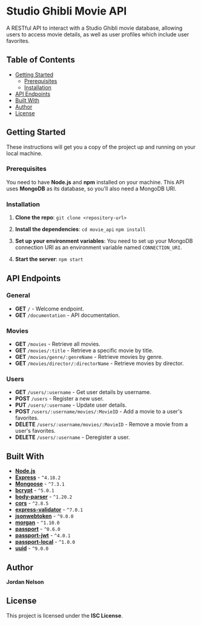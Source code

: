 # Studio Ghibli Movie API

A RESTful API to interact with a Studio Ghibli movie database, allowing users to access movie details, as well as user profiles which include user favorites.

## Table of Contents

- [Getting Started](#getting-started)
  - [Prerequisites](#prerequisites)
  - [Installation](#installation)
- [API Endpoints](#api-endpoints)
- [Built With](#built-with)
- [Author](#author)
- [License](#license)

## Getting Started

These instructions will get you a copy of the project up and running on your local machine.

### Prerequisites

You need to have **Node.js** and **npm** installed on your machine. This API uses **MongoDB** as its database, so you'll also need a MongoDB URI.

### Installation

1. **Clone the repo**:
`git clone <repository-url>`

2. **Install the dependencies**:
`cd movie_api`
`npm install`

3. **Set up your environment variables**:
You need to set up your MongoDB connection URI as an environment variable named `CONNECTION_URI`.

4. **Start the server**:
`npm start`

## API Endpoints

### General

- **GET** `/` - Welcome endpoint.
- **GET** `/documentation` - API documentation.

### Movies

- **GET** `/movies` - Retrieve all movies.
- **GET** `/movies/:title` - Retrieve a specific movie by title.
- **GET** `/movies/genre/:genreName` - Retrieve movies by genre.
- **GET** `/movies/director/:directorName` - Retrieve movies by director.

### Users

- **GET** `/users/:username` - Get user details by username.
- **POST** `/users` - Register a new user.
- **PUT** `/users/:username` - Update user details.
- **POST** `/users/:username/movies/:MovieID` - Add a movie to a user's favorites.
- **DELETE** `/users/:username/movies/:MovieID` - Remove a movie from a user's favorites.
- **DELETE** `/users/:username` - Deregister a user.

## Built With

- [**Node.js**](https://nodejs.org/)
- [**Express**](https://expressjs.com/) - `^4.18.2`
- [**Mongoose**](https://mongoosejs.com/) - `^7.3.1`
- [**bcrypt**](https://www.npmjs.com/package/bcrypt) - `^5.0.1`
- [**body-parser**](https://www.npmjs.com/package/body-parser) - `^1.20.2`
- [**cors**](https://www.npmjs.com/package/cors) - `^2.8.5`
- [**express-validator**](https://express-validator.github.io/docs/) - `^7.0.1`
- [**jsonwebtoken**](https://www.npmjs.com/package/jsonwebtoken) - `^9.0.0`
- [**morgan**](https://www.npmjs.com/package/morgan) - `^1.10.0`
- [**passport**](http://www.passportjs.org/) - `^0.6.0`
- [**passport-jwt**](https://www.npmjs.com/package/passport-jwt) - `^4.0.1`
- [**passport-local**](https://www.npmjs.com/package/passport-local) - `^1.0.0`
- [**uuid**](https://www.npmjs.com/package/uuid) - `^9.0.0`

## Author

**Jordan Nelson**

## License

This project is licensed under the **ISC License**.